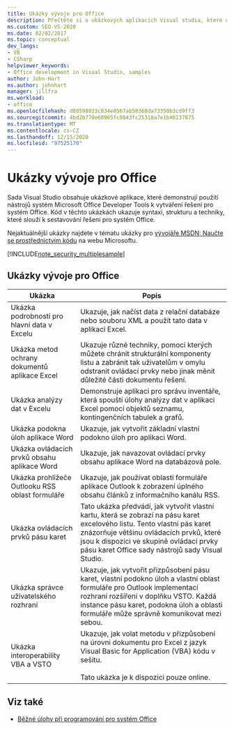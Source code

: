 ```yaml
---
title: Ukázky vývoje pro Office
description: Přečtěte si o ukázkových aplikacích Visual studia, které ukazují, jak používat nástroje systém Microsoft Office Developer Tools k vytváření řešení pro Office.
ms.custom: SEO-VS-2020
ms.date: 02/02/2017
ms.topic: conceptual
dev_langs:
- VB
- CSharp
helpviewer_keywords:
- Office development in Visual Studio, samples
author: John-Hart
ms.author: johnhart
manager: jillfra
ms.workload:
- office
ms.openlocfilehash: d80598033c834e8567ab58368da73350b3cd9ff3
ms.sourcegitcommit: 4bd2b770e60965fc0843fc25318a7e1b46137875
ms.translationtype: MT
ms.contentlocale: cs-CZ
ms.lasthandoff: 12/15/2020
ms.locfileid: "97525170"
---
```

# <a name="office-development-samples"></a>Ukázky vývoje pro Office
  Sada Visual Studio obsahuje ukázkové aplikace, které demonstrují použití nástrojů systém Microsoft Office Developer Tools k vytváření řešení pro systém Office. Kód v těchto ukázkách ukazuje syntaxi, strukturu a techniky, které slouží k sestavování řešení pro systém Office.

 Nejaktuálnější ukázky najdete v tématu ukázky pro [vývojáře MSDN: Naučte se prostřednictvím kódu](https://code.msdn.microsoft.com/site/search?query=vsto&f%5B1%5D.Value=vsto&f%5B1%5D.Type=SearchText&f%5B0%5D.Value=11.0&f%5B0%5D.Type=VisualStudioVersion&f%5B0%5D.Text=Visual%20Studio%2011&ac=8) na webu Microsoftu.

 [!INCLUDE[note_security_multiplesample](../vsto/includes/note-security-multiplesample-md.md)]

## <a name="office-development-samples"></a>Ukázky vývoje pro Office

|Ukázka|Popis|
|------------|-----------------|
|Ukázka podrobností pro hlavní data v Excelu|Ukazuje, jak načíst data z relační databáze nebo souboru XML a použít tato data v aplikaci Excel.|
|Ukázka metod ochrany dokumentů aplikace Excel|Ukazuje různé techniky, pomocí kterých můžete chránit strukturální komponenty listu a zabránit tak uživatelům v omylu odstranit ovládací prvky nebo jinak měnit důležité části dokumentu řešení.|
|Ukázka analýzy dat v Excelu|Demonstruje aplikaci pro správu inventáře, která spouští úlohy analýzy dat v aplikaci Excel pomocí objektů seznamu, kontingenčních tabulek a grafů.|
|Ukázka podokna úloh aplikace Word|Ukazuje, jak vytvořit základní vlastní podokno úloh pro aplikaci Word.|
|Ukázka ovládacích prvků obsahu aplikace Word|Ukazuje, jak navazovat ovládací prvky obsahu aplikace Word na databázová pole.|
|Ukázka prohlížeče Outlooku RSS oblast formuláře|Ukazuje, jak používat oblasti formuláře aplikace Outlook k zobrazení úplného obsahu článků z informačního kanálu RSS.|
|Ukázka ovládacích prvků pásu karet|Tato ukázka předvádí, jak vytvořit vlastní kartu, která se zobrazí na pásu karet excelového listu. Tento vlastní pás karet znázorňuje většinu ovládacích prvků, které jsou k dispozici ve skupině ovládací prvky pásu karet Office sady nástrojů sady Visual Studio.|
|Ukázka správce uživatelského rozhraní|Ukazuje, jak vytvořit přizpůsobení pásu karet, vlastní podokno úloh a vlastní oblast formuláře pro Outlook implementací rozhraní rozšíření v doplňku VSTO. Každá instance pásu karet, podokna úloh a oblasti formuláře může správně komunikovat mezi sebou.|
|Ukázka interoperability VBA a VSTO|Ukazuje, jak volat metodu v přizpůsobení na úrovni dokumentu pro Excel z jazyk Visual Basic for Application (VBA) kódu v sešitu.<br /><br /> Tato ukázka je k dispozici pouze online.|

## <a name="see-also"></a>Viz také
- [Běžné úlohy při programování pro systém Office](../vsto/common-tasks-in-office-programming.md)
